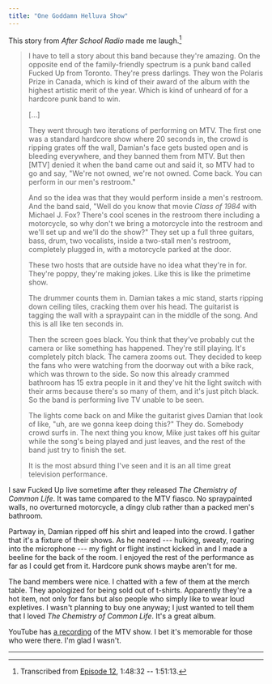 ```yaml
---
title: "One Goddamn Helluva Show"
---
```


This story from *After School Radio* made me laugh.[^1]

> I have to tell a story about this band because they're amazing. On the opposite end of the family-friendly spectrum is a punk band called Fucked Up from Toronto. They're press darlings. They won the Polaris Prize in Canada, which is kind of their award of the album with the highest artistic merit of the year. Which is kind of unheard of for a hardcore punk band to win.
>
> [...]
>
> They went through two iterations of performing on MTV. The first one was a standard hardcore show where 20 seconds in, the crowd is ripping grates off the wall, Damian's face gets busted open and is bleeding everywhere, and they banned them from MTV. But then [MTV] denied it when the band came out and said it, so MTV had to go and say, "We're not owned, we're not owned. Come back. You can perform in our men's restroom."
>
> And so the idea was that they would perform inside a men's restroom. And the band said, "Well do you know that movie *Class of 1984* with Michael J. Fox? There's cool scenes in the restroom there including a motorcycle, so why don't we bring a motorcycle into the restroom and we'll set up and we'll do the show?" They set up a full three guitars, bass, drum, two vocalists, inside a two-stall men's restroom, completely plugged in, with a motorcycle parked at the door.
>
> These two hosts that are outside have no idea what they're in for. They're poppy, they're making jokes. Like this is like the primetime show.
>
> The drummer counts them in. Damian takes a mic stand, starts ripping down ceiling tiles, cracking them over his head. The guitarist is tagging the wall with a spraypaint can in the middle of the song. And this is all like ten seconds in.
>
> Then the screen goes black. You think that they've probably cut the camera or like something has happened. They're still playing. It's completely pitch black. The camera zooms out. They decided to keep the fans who were watching from the doorway out with a bike rack, which was thrown to the side. So now this already crammed bathroom has 15 extra people in it and they've hit the light switch with their arms because there's so many of them, and it's just pitch black. So the band is performing live TV unable to be seen.
>
> The lights come back on and Mike the guitarist gives Damian that look of like, "uh, are we gonna keep doing this?" They do. Somebody crowd surfs in. The next thing you know, Mike just takes off his guitar while the song's being played and just leaves, and the rest of the band just try to finish the set.
>
> It is the most absurd thing I've seen and it is an all time great television performance.

I saw Fucked Up live sometime after they released *The Chemistry of Common Life*. It was tame compared to the MTV fiasco. No spraypainted walls, no overturned motorcycle, a dingy club rather than a packed men's bathroom.

Partway in, Damian ripped off his shirt and leaped into the crowd. I gather that it's a fixture of their shows. As he neared --- hulking, sweaty, roaring into the microphone --- my fight or flight instinct kicked in and I made a beeline for the back of the room. I enjoyed the rest of the performance as far as I could get from it. Hardcore punk shows maybe aren't for me.

The band members were nice. I chatted with a few of them at the merch table. They apologized for being sold out of t-shirts. Apparently they're a hot item, not only for fans but also people who simply like to wear loud expletives. I wasn't planning to buy one anyway; I just wanted to tell them that I loved *The Chemistry of Common Life*. It's a great album.

YouTube has [a recording](https://www.youtube.com/watch?v=pNGhklp8714) of the MTV show. I bet it's memorable for those who were there. I'm glad I wasn't.

---

[^1]: Transcribed from [Episode 12](https://music.apple.com/us/station/mark-dabbles-in-art/ra.1537174125), 1:48:32 -- 1:51:13.
